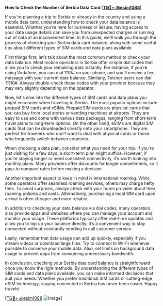 **How to Check the Number of Serbia Data Card [[TG💪+ @esim1088](https://t.me/s/esim1088)]**

If you're planning a trip to Serbia or already in the country and using a mobile data card, understanding how to check your data balance is essential. Whether you're here for business or leisure, having access to your data usage details can save you from unexpected charges or running out of data at an inconvenient time. In this guide, we'll walk you through the process of checking your Serbia data card balance, along with some useful tips about different types of SIM cards and data plans available.

First things first, let’s talk about the most common method to check your data balance. Most mobile operators in Serbia offer simple dial codes that allow you to check your remaining data instantly. For instance, if you’re using Vodafone, you can dial *111*0# on your phone, and you’ll receive a text message with your current data balance. Similarly, Telenor users can dial *111*10#. Always double-check these codes with your provider because they may vary slightly depending on the operator.

Now, let's dive into the different types of SIM cards and data plans you might encounter when traveling to Serbia. The most popular options include prepaid SIM cards and eSIMs. Prepaid SIM cards are physical cards that you can buy from local stores or vending machines at airports. They are easy to use and come with various data packages, ranging from short-term travel plans to long-term options. On the other hand, eSIMs are digital SIM cards that can be downloaded directly onto your smartphone. They are perfect for travelers who don’t want to deal with physical cards or those who frequently switch between countries.

When choosing a data plan, consider what you need for your trip. If you're just visiting for a few days, a short-term plan might suffice. However, if you’re staying longer or need consistent connectivity, it’s worth looking into monthly plans. Many providers offer discounts for longer commitments, so it pays to compare rates before making a decision.

Another important aspect to keep in mind is international roaming. While some operators offer seamless roaming services, others may charge hefty fees. To avoid surprises, always check with your home provider about their roaming policies and costs. Alternatively, purchasing a local SIM card upon arrival is often cheaper and more reliable.

In addition to checking your data balance via dial codes, many operators also provide apps and websites where you can manage your account and monitor your usage. These platforms typically offer real-time updates and allow you to top up your balance directly. It’s a convenient way to stay connected without constantly needing to call customer service.

Lastly, remember that data usage can add up quickly, especially if you stream videos or download large files. Try to connect to Wi-Fi whenever possible to conserve your mobile data. Also, set limits on background data usage to prevent apps from consuming unnecessary bandwidth.

In conclusion, checking your Serbia data card balance is straightforward once you know the right methods. By understanding the different types of SIM cards and data plans available, you can make informed decisions that suit your needs. Whether you prefer traditional SIM cards or cutting-edge eSIM technology, staying connected in Serbia has never been easier. Happy travels! 

[[TG💪+ @esim1088](https://t.me/s/esim1088) ![Image](https://i.postimg.cc/Y0z9fWf4/image.png)]